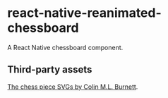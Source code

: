 # react-native-reanimated-chessboard
A React Native chessboard component.

## Third-party assets
[The chess piece SVGs by Colin M.L. Burnett](https://en.wikipedia.org/wiki/User:Cburnett/GFDL_images/Chess).
